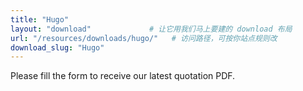 ```yaml
---
title: "Hugo"
layout: "download"             # 让它用我们马上要建的 download 布局
url: "/resources/downloads/hugo/"   # 访问路径，可按你站点规则改
download_slug: "Hugo"
---
```


Please fill the form to receive our latest quotation PDF.
